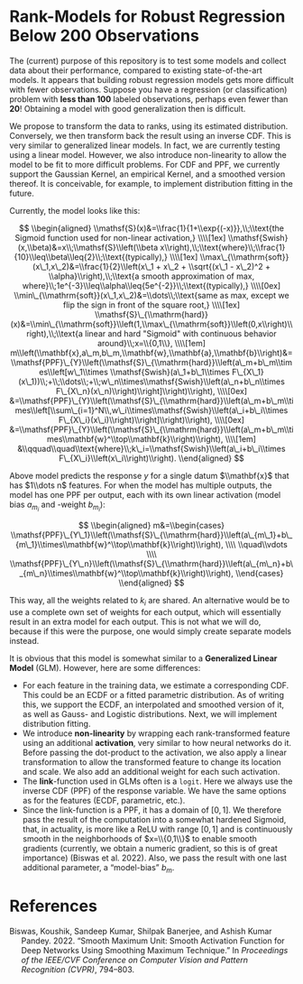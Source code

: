 # Rank-Models for Robust Regression Below 200 Observations

The (current) purpose of this repository is to test some models and
collect data about their performance, compared to existing
state-of-the-art models. It appears that building robust regression
models gets more difficult with fewer observations. Suppose you have a
regression (or classification) problem with **less than $100$** labeled
observations, perhaps even fewer than **$20$**! Obtaining a model with
good generalization then is difficult.

We propose to transform the data to ranks, using its estimated
distribution. Conversely, we then transform back the result using an
inverse CDF. This is very similar to generalized linear models. In fact,
we are currently testing using a linear model. However, we also
introduce non-linearity to allow the model to be fit to more difficult
problems. For CDF and PPF, we currently support the Gaussian Kernel, an
empirical Kernel, and a smoothed version thereof. It is conceivable, for
example, to implement distribution fitting in the future.

Currently, the model looks like this:

$$
\\begin{aligned}
    \\mathsf{S}(x)&=\\frac{1}{1+\\exp{(-x)}},\\;\\text{the Sigmoid function used for non-linear activation,}
    \\\\[1ex]
    \\mathsf{Swish}(x,\\beta)&=x\\;\\mathsf{S}\\left(\\beta x\\right),\\;\\text{where}\\;\\frac{1}{10}\\leq\\beta\\leq{2}\\;\\text{(typically),}
    \\\\[1ex]
    \\max\_{\\mathrm{soft}}(x\_1,x\_2)&=\\frac{1}{2}\\left(x\_1 + x\_2 + \\sqrt{(x\_1 - x\_2)^2 + \\alpha}\\right),\\;\\text{a smooth approximation of max, where}\\;1e^{-3}\\leq\\alpha\\leq{5e^{-2}}\\;\\text{(typically),}
    \\\\[0ex]
    \\min\_{\\mathrm{soft}}(x\_1,x\_2)&=\\dots\\;\\text{same as max, except we flip the sign in front of the square root,}
    \\\\[1ex]
    \\mathsf{S}\_{\\mathrm{hard}}(x)&=\\min\_{\\mathrm{soft}}\\left(1,\\max\_{\\mathrm{soft}}\\left(0,x\\right)\\right),\\;\\text{a linear and hard "Sigmoid" with continuous behavior around}\\;x=\\{0,1\\},
    \\\\[1em]
    m\\left(\\mathbf{x},a\_m,b\_m,\\mathbf{w},\\mathbf{a},\\mathbf{b}\\right)&=\\mathsf{PPF}\_{Y}\\left(\\mathsf{S}\_{\\mathrm{hard}}\\left(a\_m+b\_m\\times\\left[w\_1\\times \\mathsf{Swish}(a\_1+b\_1\\times F\_{X\_1}(x\_1))\\;+\\;\\dots\\;+\\;w\_n\\times\\mathsf{Swish}\\left(a\_n+b\_n\\times F\_{X\_n}(x\_n)\\right)\\right]\\right)\\right),
    \\\\[0ex]
    &=\\mathsf{PPF}\_{Y}\\left(\\mathsf{S}\_{\\mathrm{hard}}\\left(a\_m+b\_m\\times\\left[\\sum\_{i=1}^N\\,w\_i\\times\\mathsf{Swish}\\left(a\_i+b\_i\\times F\_{X\_i}(x\_i)\\right)\\right]\\right)\\right),
    \\\\[0ex]
    &=\\mathsf{PPF}\_{Y}\\left(\\mathsf{S}\_{\\mathrm{hard}}\\left(a\_m+b\_m\\times\\mathbf{w}^\\top\\mathbf{k}\\right)\\right),
    \\\\[1em]
    &\\qquad\\quad\\text{where}\\;k\_i=\\mathsf{Swish}\\left(a\_i+b\_i\\times F\_{X\_i}\\left(x\_i\\right)\\right).
\\end{aligned}
$$

Above model predicts the response $y$ for a single datum $\\mathbf{x}$
that has $1\\dots n$ features. For when the model has multiple outputs,
the model has one PPF per output, each with its own linear activation
(model bias $a_{m_i}$ and -weight $b_{m_i}$):

$$
\\begin{aligned}
    m&=\\begin{cases}
        \\mathsf{PPF}\_{Y\_1}\\left(\\mathsf{S}\_{\\mathrm{hard}}\\left(a\_{m\_1}+b\_{m\_1}\\times\\mathbf{w}^\\top\\mathbf{k}\\right)\\right),
        \\\\
        \\quad\\vdots
        \\\\
        \\mathsf{PPF}\_{Y\_n}\\left(\\mathsf{S}\_{\\mathrm{hard}}\\left(a\_{m\_n}+b\_{m\_n}\\times\\mathbf{w}^\\top\\mathbf{k}\\right)\\right),
    \\end{cases}
\\end{aligned}
$$

This way, all the weights related to $k_i$ are shared. An alternative
would be to use a complete own set of weights for each output, which
will essentially result in an extra model for each output. This is not
what we will do, because if this were the purpose, one would simply
create separate models instead.

It is obvious that this model is somewhat similar to a **Generalized
Linear Model** (GLM). However, here are some differences:

- For each feature in the training data, we estimate a corresponding
  CDF. This could be an ECDF or a fitted parametric distribution. As of
  writing this, we support the ECDF, an interpolated and smoothed
  version of it, as well as Gauss- and Logistic distributions. Next, we
  will implement distribution fitting.
- We introduce **non-linearity** by wrapping each rank-transformed
  feature using an additional **activation**, very similar to how neural
  networks do it. Before passing the dot-product to the activation, we
  also apply a linear transformation to allow the transformed feature to
  change its location and scale. We also add an additional weight for
  each such activation.
- The **link**-function used in GLMs often is a `logit`. Here we always
  use the inverse CDF (PPF) of the response variable. We have the same
  options as for the features (ECDF, parametric, etc.).
- Since the link-function is a PPF, it has a domain of $[0,1]$. We
  therefore pass the result of the computation into a somewhat hardened
  Sigmoid, that, in actuality, is more like a ReLU with range $[0,1]$
  and is continuously smooth in the neighborhoods of $x=\\{0,1\\}$ to
  enable smooth gradients (currently, we obtain a numeric gradient, so
  this is of great importance) (Biswas et al. 2022). Also, we pass the
  result with one last additional parameter, a “model-bias” $b_m$.

# References

<div id="refs" class="references csl-bib-body hanging-indent">

<div id="ref-Biswas_2022_CVPR" class="csl-entry">

Biswas, Koushik, Sandeep Kumar, Shilpak Banerjee, and Ashish Kumar
Pandey. 2022. “Smooth Maximum Unit: Smooth Activation Function for Deep
Networks Using Smoothing Maximum Technique.” In *Proceedings of the
IEEE/CVF Conference on Computer Vision and Pattern Recognition (CVPR)*,
794–803.

</div>

</div>
